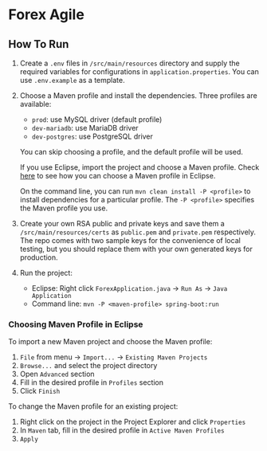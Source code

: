# Forex Agile

## How To Run

1. Create a `.env` files in `/src/main/resources` directory and supply the
   required variables for configurations in `application.properties`. You can
   use `.env.example` as a template.

2. Choose a Maven profile and install the dependencies. Three profiles are
   available:

   - `prod`: use MySQL driver (default profile)
   - `dev-mariadb`: use MariaDB driver
   - `dev-postgres`: use PostgreSQL driver

   You can skip choosing a profile, and the default profile will be used.

   If you use Eclipse, import the project and choose a Maven profile. Check
   [here](#choosing-maven-profile-in-eclipse) to see how you can choose a Maven
   profile in Eclipse.

   On the command line, you can run `mvn clean install -P <profile>` to install
   dependencies for a particular profile. The `-P <profile>` specifies the Maven
   profile you use.

3. Create your own RSA public and private keys and save them a
   `/src/main/resources/certs` as `public.pem` and `private.pem` respectively.
   The repo comes with two sample keys for the convenience of local testing, but
   you should replace them with your own generated keys for production.

4. Run the project:

   - Eclipse: Right click `ForexApplication.java` -> `Run As` ->
     `Java Application`
   - Command line: `mvn -P <maven-profile> spring-boot:run`

### Choosing Maven Profile in Eclipse

To import a new Maven project and choose the Maven profile:

1. `File` from menu -> `Import...` -> `Existing Maven Projects`
2. `Browse...` and select the project directory
3. Open `Advanced` section
4. Fill in the desired profile in `Profiles` section
5. Click `Finish`

To change the Maven profile for an existing project:

1. Right click on the project in the Project Explorer and click `Properties`
2. In `Maven` tab, fill in the desired profile in `Active Maven Profiles`
3. `Apply`
